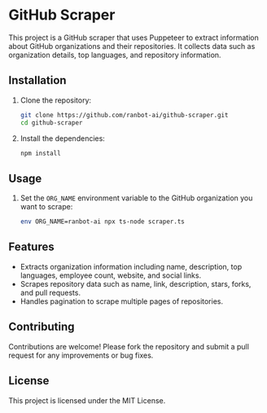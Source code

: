 # GitHub Scraper

This project is a GitHub scraper that uses Puppeteer to extract information about GitHub organizations and their repositories. It collects data such as organization details, top languages, and repository information.

## Installation

1. Clone the repository:

   ```bash
   git clone https://github.com/ranbot-ai/github-scraper.git
   cd github-scraper
   ```

2. Install the dependencies:
   ```bash
   npm install
   ```

## Usage

1. Set the `ORG_NAME` environment variable to the GitHub organization you want to scrape:

   ```bash
   env ORG_NAME=ranbot-ai npx ts-node scraper.ts
   ```

## Features

- Extracts organization information including name, description, top languages, employee count, website, and social links.
- Scrapes repository data such as name, link, description, stars, forks, and pull requests.
- Handles pagination to scrape multiple pages of repositories.

## Contributing

Contributions are welcome! Please fork the repository and submit a pull request for any improvements or bug fixes.

## License

This project is licensed under the MIT License.
